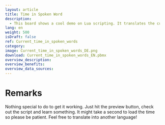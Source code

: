 ```yaml
---
layout: article
title: Time in Spoken Word
description: 
  - This board shows a cool demo on Lua scripting. It translates the current hour and minute into spoken language. This board is avaliable in English and German.
lang: en
weight: 500
isDraft: false
ref: Current_time_in_spoken_words
category:
image: Current_time_in_spoken_words_DE.png
download: Current_time_in_spoken_words_EN.pbmx
overview_description:
overview_benefits:
overview_data_sources:
---
```

# Remarks
Nothing special to do to get it working. Just hit the preview button, check out the script and learn something. It might take a second to load the time so please
be patient. Feel free to translate into another language!